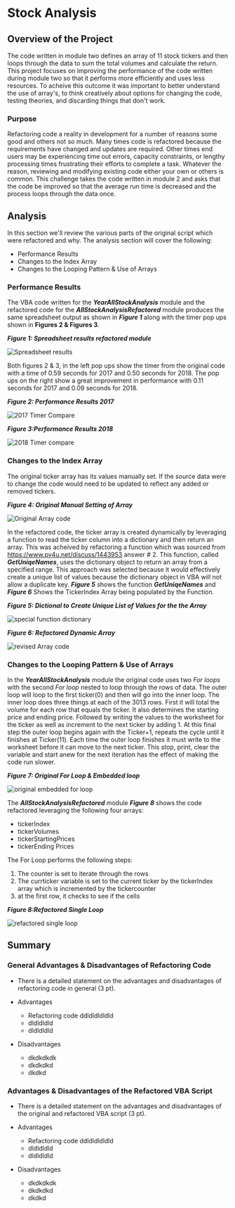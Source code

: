 # Stock Analysis

## Overview of the Project

The code written in module two defines an array of 11 stock tickers and then loops through the data to sum the total volumes and calculate the return. This project focuses on improving the performance of the code written during module two so that it performs more efficiently and uses less resources.  To acheive this outcome it was important to better understand the use of array's, to think creatively about options for changing the code, testing theories, and discarding things that don't work.

### Purpose

Refactoring code a reality in development for a number of reasons some good and others not so much.  Many times code is refactored because the requirements have changed and updates are required.  Other times end users may be experiencing time out errors, capacity constraints, or lengthy processing times frustrating their efforts to complete a task.  Whatever the reason, reviewing and modifying existing code either your own or others is common. This challenge takes the code written in module 2 and asks that the code be improved so that the average run time is decreased and the process loops through the data once.

## Analysis

In this section we'll review the various parts of the original script which were refactored and why.  The analysis section will cover the following:

- Performance Results
- Changes to the Index Array
- Changes to the Looping Pattern & Use of Arrays

### Performance Results
The VBA code written for the **_YearAllStockAnalysis_** module and the refactored code for the **_AllStockAnalysisRefactored_** module produces the same spreadsheet output as shown in **_Figure 1_** along with the timer pop ups shown in **Figures 2 & Figures 3**.  

**_Figure 1: Spreadsheet results refactored module_**

![Spreadsheet results](/Year_Over_Year_Comparison.png)

Both figures 2 & 3, in the left pop ups show the timer from the original code with a time of 0.59 seconds for 2017 and 0.50 seconds for 2018.  The pop ups on the right show a great improvement in performance with 0.11 seconds for 2017 and 0.09 seconds for 2018.

**_Figure 2: Performance Results 2017_**

![2017 Timer Compare](/2017_Comparison_Orig_vs_Refact.png)

**_Figure 3:Performance Results 2018_**

![2018 Timer compare](/2018_Comparison_Orig_vs_Refact.png)

### Changes to the Index Array

The original ticker array has its values manually set.  If the source data were to change the code would need to be updated to reflect any added or removed tickers.

**_Figure 4: Original Manual Setting of Array_**

![Original Array code](/initializing_array_for_all_tickers.png)

In the refactored code, the ticker array is created dynamically by leveraging a function to read the ticker column into a dictionary and then return an array. This was acheived by refactoring a function which was sourced from https://www.py4u.net/discuss/1443953 answer # 2.  This function, called **_GetUniqeNames_**, uses the dictionary object to return an array from a specified range.  This approach was selected because it would effectively create a unique list of values because the dictionary object in VBA will not allow a duplicate key.  **_Figure 5_** shows the function **_GetUniqeNames_** and **_Figure 6_** Shows the TickerIndex Array being populated by the Function.

**_Figure 5: Dictional to Create Unique List of Values for the the Array_**

![special function dictionary](/FunctionGetUniqeNames.png)

**_Figure 6: Refactored Dynamic Array_**

![revised Array code](/ticker_index_from_dictionary.png)


### Changes to the Looping Pattern & Use of Arrays

In the **_YearAllStockAnalysis_** module the original code uses two *For loops* with the second *For loop* nested to loop through the rows of data.  The outer loop will loop to the first ticker(0) and then will go into the inner loop.  The inner loop does three things at each of the 3013 rows.  First it will total the volume for each row that equals the ticker.  It also determines the starting price and ending price.  Followed by writing the values to the worksheet for the ticker as well as  increment to the next ticker by adding 1.  At this final step the outer loop begins again with the Ticker+1, repeats the cycle until it finishes at Ticker(11).  Each time the outer loop finishes it must write to the worksheet before it can move to the next ticker.  This stop, print, clear the variable and start anew for the next iteration has the effect of making the code run slower.

**_Figure 7: Original For Loop & Embedded loop_**

![original embedded for loop](/original_code_nested_for_loop.png)

The **_AllStockAnalysisRefactored_** module **_Figure 8_** shows the code refactored leveraging the following four arrays:
- tickerIndex
- tickerVolumes
- tickerStartingPrices
- tickerEnding Prices

The For Loop performs the following steps:
1. The counter is set to iterate through the rows
2. The currticker variable is set to the current ticker by the tickerIndex array which is incremented by the tickercounter
3. at the first row, it checks to see if the cells


**_Figure 8:Refactored Single Loop_**

![refactored single loop](/refactored_code_single_for_loop.png)


## Summary

### General Advantages & Disadvantages of Refactoring Code
- There is a detailed statement on the advantages and disadvantages of refactoring code in general (3 pt).

- Advantages
  - Refactoring code ddldldldldld
  - dldldldld
  - dldldldld

- Disadvantages
  - dkdkdkdk
  - dkdkdkd
  - dkdkd


### Advantages & Disadvantages of the Refactored VBA Script
- There is a detailed statement on the advantages and disadvantages of the original and refactored VBA script (3 pt).

- Advantages
  - Refactoring code ddldldldldld
  - dldldldld
  - dldldldld

- Disadvantages
  - dkdkdkdk
  - dkdkdkd
  - dkdkd





